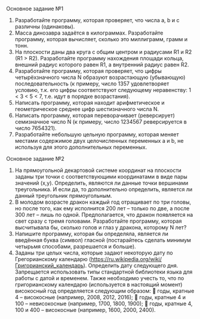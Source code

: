 Основное задание №1

1) Разработайте программу, которая проверяет, что числа a, b и c различны
(одинаковы).
2) Масса динозавра задаётся в килограммах. Разработайте программу, которая
вычисляет, сколько это миллиграмм, грамм и тонн.
3) На плоскости даны два круга с общим центром и радиусами R1 и R2 (R1 &gt;
R2). Разработайте программу нахождения площади кольца, внешний радиус
которого равен R1, а внутренний радиус равен R2.
4) Разработайте программу, которая проверяет, что цифры четырёхзначного
числа N образуют возрастающую (убывающую) последовательность (к примеру,
число 1357 удовлетворяет условию, т.к. его цифры соответствуют следующему
неравенству: 1 &lt; 3 &lt; 5 &lt; 7, т.е. идут в порядке возрастания).
5) Написать программу, которая находит арифметическое и геометрическое
среднее цифр шестизначного числа N.
6) Написать программу, которая переворачивает (реверсирует) семизначное
число N (к примеру, число 1234567 реверсируется в число 7654321).
7) Разработайте небольшую цельную программу, которая меняет местами
содержимое двух целочисленных переменных a и b, не используя для этого
дополнительных переменных.

Основное задание №2
1) На прямоугольной декартовой системе координат на плоскости заданы три
точки с соответствующими координатами в виде пары значений (x,y).
Определить, являются ли данные точки вершинами треугольника. И если да, то
дополнительно определить, является ли данный треугольник прямоугольным.
2) В молодом возрасте дракон каждый год отращивает по три головы, но после
того, как ему исполнится 200 лет – только по две, а после 300 лет – лишь по
одной. Предполагается, что дракон появляется на свет сразу с тремя головами.
Разработайте программу, которая высчитывала бы, сколько голов и глаз у
дракона, которому N лет?
3) Напишите программу, которая бы определяла, является ли введённая буква
(символ) гласной (постарайтесь сделать минимум четырьмя способами,
разрешается и больше).
4) Заданы три целых числа, которые задают некоторую дату по Грегорианскому
календарю (https://ru.wikipedia.org/wiki/Григорианский_календарь). Определить
дату следующего дня. Запрещается использовать типы стандартной библиотеки
языка для работы с датой и временем. Также необходимо учесть то, что по
григорианскому календарю (используется в настоящий момент) високосный год
определяется следующим образом:
 годы, кратные 4 – високосные (например, 2008, 2012, 2016);
 годы, кратные 4 и 100 – невисокосные (например, 1700, 1800, 1900);
 годы, кратные 4, 100 и 400 – високосные (например, 1600, 2000, 2400).
